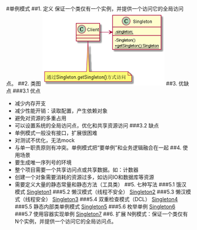 #单例模式
##1. 定义
保证一个类仅有一个实例，并提供一个访问它的全局访问点。
##2. 类图
![singleton](image/Singleton.png)
##3. 优缺点
###3.1 优点
* 减少内存开支
* 减少性能开销：读取配置，产生依赖对象
* 避免对资源的多重占用
* 可以设置系统的全局访问点，优化和共享资源访问
###3.2 缺点
* 单例模式一般没有接口，扩展很困难
* 对测试不优化，无法mock
* 与单一职责原则有冲突。单例模式把“要单例”和业务逻辑融合在一起
##4. 使用场景
* 要生成唯一序列号的环境
* 整个项目需要一个共享访问点或共享数据。如：计数器
* 创建一个对象需要消耗的资源过多，如访问IO和数据库等资源
* 需要定义大量的静态常量和静态方法（工具类）
##5. 七种写法
###5.1 饿汉模式
[Singleton1](Singleton1.java)
###5.2 懒汉模式（线程不安全）
[Singleton2](Singleton2.java)
###5.3 懒汉模式（线程安全）
[Singleton3](Singleton3.java)
###5.4 双重检查模式（DCL）
[Singleton4](Singleton4.java)
###5.5 静态内部类单例模式
[Singleton5](Singleton5.java)
###5.6 枚举单例
[Singleton6](Singleton6.java)
###5.7 使用容器实现单例
[Singleton7](Singleton7.java)
##6. 扩展
N例模式：保证一个类仅有N个实例，并提供一个访问它的全局访问点。

